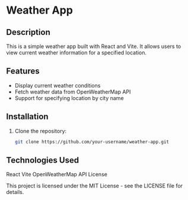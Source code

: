 # Weather App

## Description

This is a simple weather app built with React and Vite. It allows users to view current weather information for a specified location.

## Features

- Display current weather conditions
- Fetch weather data from OpenWeatherMap API
- Support for specifying location by city name

## Installation

1. Clone the repository:

   ```bash
   git clone https://github.com/your-username/weather-app.git

## Technologies Used

React
Vite
OpenWeatherMap API
License

This project is licensed under the MIT License - see the LICENSE file for details.
